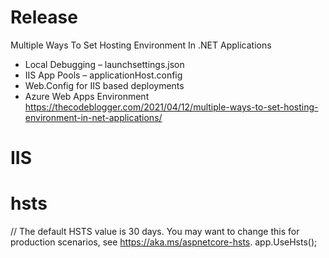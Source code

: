 # Release

Multiple Ways To Set Hosting Environment In .NET Applications
- Local Debugging – launchsettings.json
- IIS App Pools – applicationHost.config
- Web.Config for IIS based deployments
- Azure Web Apps Environment
https://thecodeblogger.com/2021/04/12/multiple-ways-to-set-hosting-environment-in-net-applications/

# IIS




# hsts

// The default HSTS value is 30 days. You may want to change this for production scenarios, see https://aka.ms/aspnetcore-hsts.
app.UseHsts();